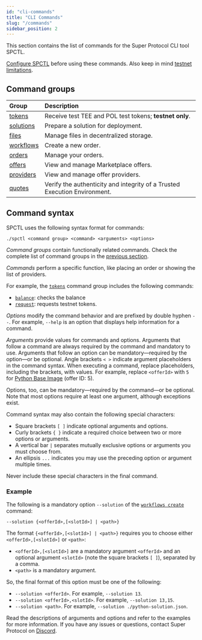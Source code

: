```yaml
---
id: "cli-commands"
title: "CLI Commands"
slug: "/commands"
sidebar_position: 2
---
```


This section contains the list of commands for the Super Protocol CLI tool SPCTL.

[Configure SPCTL](/cli) before using these commands. Also keep in mind [testnet limitations](/marketplace/limitations).

## Command groups

| **Group** | **Description** |
| :- | :- |
| [tokens](/cli/commands/tokens) | Receive test TEE and POL test tokens; **testnet only**. |
| [solutions](/cli/commands/solutions) | Prepare a solution for deployment. |
| [files](/cli/commands/files) | Manage files in decentralized storage. |
| [workflows](/cli/commands/workflows) | Create a new order. |
| [orders](/cli/commands/orders) | Manage your orders. |
| [offers](/cli/commands/offers) | View and manage Marketplace offers. |
| [providers](/cli/commands/providers) | View and manage offer providers. |
| [quotes](/cli/commands/quotes) | Verify the authenticity and integrity of a Trusted Execution Environment. |

## Command syntax

SPCTL uses the following syntax format for commands:

```
./spctl <command group> <command> <arguments> <options>
```

_Command groups_ contain functionally related commands. Check the complete list of command groups in the [previous section](/cli/commands#command-groups).

_Commands_ perform a specific function, like placing an order or showing the list of providers.

For example, the [`tokens`](/cli/commands/tokens) command group includes the following commands:
- [`balance`](/cli/commands/tokens/balance): checks the balance
- [`request`](/cli/commands/tokens/request): requests testnet tokens.

_Options_ modify the command behavior and are prefixed by double hyphen `--`. For example, `--help` is an option that displays help information for a command.

_Arguments_ provide values for commands and options. Arguments that follow a command are always required by the command and mandatory to use. Arguments that follow an option can be mandatory—required by the option—or be optional. Angle brackets `< >` indicate argument placeholders in the command syntax. When executing a command, replace placeholders, including the brackets, with values. For example, replace `<offerId>` with `5` for [Python Base Image](https://marketplace.superprotocol.com/?offer=offerId%3D5) (offer ID: 5).

Options, too, can be mandatory—required by the command—or be optional. Note that most options require at least one argument, although exceptions exist.

Command syntax may also contain the following special characters:

- Square brackets `[ ]` indicate optional arguments and options.
- Curly brackets `{ }` indicate a required choice between two or more options or arguments.
- A vertical bar `|` separates mutually exclusive options or arguments you must choose from.
- An ellipsis `...` indicates you may use the preceding option or argument multiple times.

Never include these special characters in the final command.

### Example

The following is a mandatory option `--solution` of the [`workflows create`](/cli/commands/workflows/create) command:

```
--solution {<offerId>,[<slotId>] | <path>}
```

The format `{<offerId>,[<slotId>] | <path>}` requires you to choose either `<offerId>,[<slotId>]` or `<path>`:
- `<offerId>,[<slotId>]` are a mandatory argument `<offerId>` and an optional argument `<slotId>` (note the square brackets `[ ]`), separated by a comma.
- `<path>` is a mandatory argument.

So, the final format of this option must be one of the following:
- `--solution <offerId>`. For example, `--solution 13`.
- `--solution <offerId>,<slotId>`. For example, `--solution 13,15`.
- `--solution <path>`. For example, `--solution ./python-solution.json`.

Read the descriptions of arguments and options and refer to the examples for more information. If you have any issues or questions, contact Super Protocol on [Discord](https://discord.gg/superprotocol).